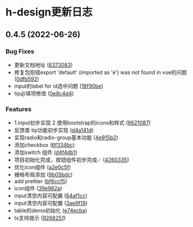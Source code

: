 # h-design更新日志

## 0.4.5 (2022-06-26)


### Bug Fixes

* 更新文档地址 ([6373083](https://github.com/HunterXing/h-design/commit/637308336b5bed3c3be9a91450c32f0b0e5b9539))
* 修复包抱错export 'default' (imported as 'e') was not found in vue的问题 ([0dfb592](https://github.com/HunterXing/h-design/commit/0dfb59276062069027ea2f6e4b843539779766b2))
* input的label for id选中问题 ([18f90be](https://github.com/HunterXing/h-design/commit/18f90be56eb295368b60b2ed38972b6e01df4388))
* tip必填项修改 ([0e8c4d4](https://github.com/HunterXing/h-design/commit/0e8c4d4dc3e7db0e88a1ae83715033e332f290bd))


### Features

* 1.input初步实现 2.使用bootstrap的icons和样式 ([6621087](https://github.com/HunterXing/h-design/commit/66210870e92a402a9c8552e2fe83c43cac54435e))
* 反馈类 tip功能初步实现 ([d4a141d](https://github.com/HunterXing/h-design/commit/d4a141df8caac1b0b44ea29320991d3b7abee779))
* 实现radio和radio-group基本功能 ([4e915b2](https://github.com/HunterXing/h-design/commit/4e915b21fe919166dac5f0f8f50365e385f4b82f))
* 添加checkbox ([6f334bc](https://github.com/HunterXing/h-design/commit/6f334bc47de68d083c2efcbe5949dc0593649122))
* 添加switch 组件 ([d4f4db1](https://github.com/HunterXing/h-design/commit/d4f4db126def17791e561b87614a2d2f39bf08d3))
* 项目初始化完成，按钮组件初步完成✅ ([4260335](https://github.com/HunterXing/h-design/commit/4260335a76a114eabeb0147b0671ed3d0ffcd855))
* 优化icon组件 ([a2e0c5f](https://github.com/HunterXing/h-design/commit/a2e0c5fd2783cca6c906b938e4779db2b7a0ebc7))
* 栅格布局添加 ([9b05bdc](https://github.com/HunterXing/h-design/commit/9b05bdcf03a3e6e580d43a72fee32c67a3146a26))
* add prettier ([bf6ccf5](https://github.com/HunterXing/h-design/commit/bf6ccf55483a102f6ea774d67b69a3767a5e9996))
* icon组件 ([39e982a](https://github.com/HunterXing/h-design/commit/39e982a98bbde4af9d9f70933c777bbe6c66ea68))
* input清空内容可配置 ([64af1cc](https://github.com/HunterXing/h-design/commit/64af1ccac85162f896cc5be21df86d3f3d77732a))
* input清空内容可配置 ([3ae9f19](https://github.com/HunterXing/h-design/commit/3ae9f1943f4eaba8716a821182412d0dc8b37292))
* table的demo初始化 ([e74ecba](https://github.com/HunterXing/h-design/commit/e74ecba344ee050e88c1362b5038b4327f4c7723))
* ts支持提示 ([9268251](https://github.com/HunterXing/h-design/commit/926825199dee817baad0329222004a9ec4e2b194))



